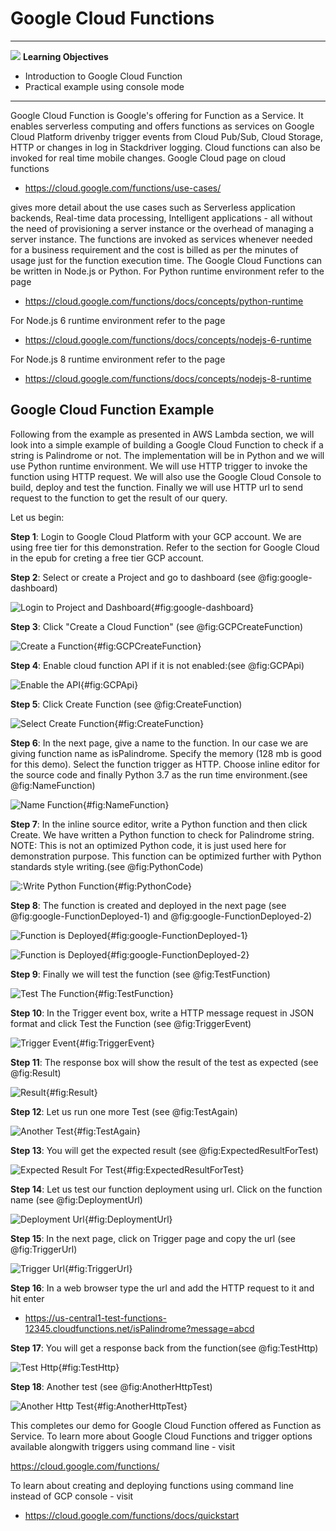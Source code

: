 # Google Cloud Functions

---

![](images/learning.png) **Learning Objectives**

* Introduction to Google Cloud Function
* Practical example using console mode

---

Google Cloud Function is Google's offering for Function as a
Service. It enables serverless computing and offers functions as
services on Google Cloud Platform drivenby trigger events from Cloud
Pub/Sub, Cloud Storage, HTTP or changes in log in Stackdriver
logging. Cloud functions can also be invoked for real time mobile
changes.  Google Cloud page on cloud functions

* <https://cloud.google.com/functions/use-cases/>

gives more detail about the use cases such as Serverless application
backends, Real-time data processing, Intelligent applications - all
without the need of provisioning a server instance or the overhead of
managing a server instance. The functions are invoked as services
whenever needed for a business requirement and the cost is billed as
per the minutes of usage just for the function execution time. The
Google Cloud Functions can be written in Node.js or Python. For Python
runtime environment refer to the page

* <https://cloud.google.com/functions/docs/concepts/python-runtime>

For Node.js 6 runtime environment refer to the page

* <https://cloud.google.com/functions/docs/concepts/nodejs-6-runtime>

For Node.js 8 runtime environment refer to the page

* <https://cloud.google.com/functions/docs/concepts/nodejs-8-runtime>

## Google Cloud Function Example

Following from the example as presented in AWS Lambda section, we will
look into a simple example of building a Google Cloud Function to
check if a string is Palindrome or not.  The implementation will be in
Python and we will use Python runtime environment. We will use HTTP
trigger to invoke the function using HTTP request. We will also use
the Google Cloud Console to build, deploy and test the
function. Finally we will use HTTP url to send request to the function
to get the result of our query.

Let us begin:

**Step 1**: Login to Google Cloud Platform with your GCP account. We
are using free tier for this demonstration. Refer to the section for
Google Cloud in the epub for creting a free tier GCP account.

**Step 2**: Select or create a Project and go to dashboard (see
@fig:google-dashboard)

![Login to Project and Dashboard](images/markdown-img-paste-20181031131045280.png){#fig:google-dashboard}


**Step 3**: Click "Create a Cloud Function" (see @fig:GCPCreateFunction)

![Create a Function](images/markdown-img-paste-20181031131915230.png){#fig:GCPCreateFunction}


**Step 4**: Enable cloud function API if it is not enabled:(see @fig:GCPApi)

![Enable the API](images/markdown-img-paste-20181031131927588.png){#fig:GCPApi}


**Step 5**: Click Create Function (see @fig:CreateFunction)

![Select Create Function](images/markdown-img-paste-20181031131938895.png){#fig:CreateFunction}


**Step 6**: In the next page, give a name to the function. In our case
we are giving function name as isPalindrome. Specify the memory (128
mb is good for this demo). Select the function trigger as
HTTP. Choose inline editor for the source code and finally
Python 3.7 as the run time environment.(see @fig:NameFunction)

![Name Function](images/markdown-img-paste-20181031131829312.png){#fig:NameFunction}


**Step 7**: In the inline source editor, write a Python function and
then click Create. We have written a Python function to check for
Palindrome string. NOTE: This is not an optimized Python code, it is
just used here for demonstration purpose. This function can be
optimized further with Python standards style writing.(see @fig:PythonCode)

![:Write Python Function](images/markdown-img-paste-2018103113223371.png){#fig:PythonCode}


**Step 8**: The function is created and deployed in the next page (see
@fig:google-FunctionDeployed-1) and @fig:google-FunctionDeployed-2)

![Function is Deployed](images/markdown-img-paste-20181031132532494.png){#fig:google-FunctionDeployed-1}

![Function is Deployed](images/markdown-img-paste-20181031132602827.png){#fig:google-FunctionDeployed-2}


**Step 9**: Finally we will test the function (see @fig:TestFunction)

![Test The Function](images/markdown-img-paste-20181031132627791.png){#fig:TestFunction}


**Step 10**: In the Trigger event box, write a HTTP message request in
JSON format and click Test the Function (see @fig:TriggerEvent)

![Trigger Event](images/markdown-img-paste-20181031132734293.png){#fig:TriggerEvent}


**Step 11**: The response box will show the result of the test as expected (see @fig:Result)

![Result](images/markdown-img-paste-20181031132838134.png){#fig:Result}


**Step 12**: Let us run one more Test (see @fig:TestAgain)

![Another Test](images/markdown-img-paste-20181031132912372.png){#fig:TestAgain}


**Step 13**: You will get the expected result (see @fig:ExpectedResultForTest)

![Expected Result For Test](images/markdown-img-paste-20181031132940621.png){#fig:ExpectedResultForTest}


**Step 14**: Let us test our function deployment using url. Click on the function name (see @fig:DeploymentUrl)

![Deployment Url](images/markdown-img-paste-20181031133107580.png){#fig:DeploymentUrl}


**Step 15**: In the next page, click on Trigger page and copy the url (see @fig:TriggerUrl)

![Trigger Url](images/markdown-img-paste-20181031133237491.png){#fig:TriggerUrl}


**Step 16**: In a web browser type the url and add the HTTP request to
it and hit enter

* <https://us-central1-test-functions-12345.cloudfunctions.net/isPalindrome?message=abcd>


**Step 17**: You will get a response back from the function(see @fig:TestHttp)

![Test Http](images/markdown-img-paste-20181031133547391.png){#fig:TestHttp}


**Step 18**: Another test (see @fig:AnotherHttpTest)

![Another Http Test](images/markdown-img-paste-20181031133650540.png){#fig:AnotherHttpTest}


This completes our demo for Google Cloud Function offered as Function
as Service. To learn more about Google Cloud Functions and trigger
options available alongwith triggers using command line - visit

<https://cloud.google.com/functions/>

To learn about creating and deploying functions using command line
instead of GCP console - visit

* <https://cloud.google.com/functions/docs/quickstart>
